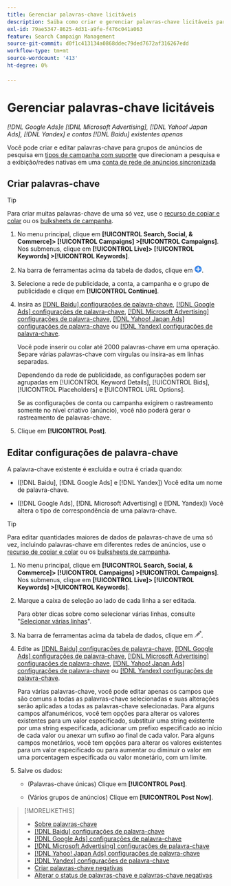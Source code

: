 ```yaml
---
title: Gerenciar palavras-chave licitáveis
description: Saiba como criar e gerenciar palavras-chave licitáveis para grupos de anúncios de pesquisa.
exl-id: 79ae5347-8625-4d31-a9fe-f476c041a063
feature: Search Campaign Management
source-git-commit: d0f1c413134a0868ddec79ded7672af316267edd
workflow-type: tm+mt
source-wordcount: '413'
ht-degree: 0%

---
```


# Gerenciar palavras-chave licitáveis

*[!DNL Google Ads]e [!DNL Microsoft Advertising], [!DNL Yahoo! Japan Ads], [!DNL Yandex] e contas [!DNL Baidu] existentes apenas*

Você pode criar e editar palavras-chave para grupos de anúncios de pesquisa em [tipos de campanha com suporte](/help/search-social-commerce/introduction/supported-inventory.md) que direcionam a pesquisa e a exibição/redes nativas em uma [conta de rede de anúncios sincronizada](/help/search-social-commerce/campaign-management/accounts/ad-network-account-about.md)

## Criar palavras-chave

>[!TIP]
>
>Para criar muitas palavras-chave de uma só vez, use o [recurso de copiar e colar](/help/search-social-commerce/campaign-management/campaigns/copy-paste.md) ou os [bulksheets de campanha](/help/search-social-commerce/campaign-management/bulksheets/bulksheet-about.md).

1. No menu principal, clique em **[!UICONTROL Search, Social, & Commerce]> [!UICONTROL Campaigns] >[!UICONTROL Campaigns]**. Nos submenus, clique em **[!UICONTROL Live]> [!UICONTROL Keywords] >[!UICONTROL Keywords]**.

1. Na barra de ferramentas acima da tabela de dados, clique em ![Criar](/help/search-social-commerce/assets/add.png "Criar").

1. Selecione a rede de publicidade, a conta, a campanha e o grupo de publicidade e clique em **[!UICONTROL Continue]**.

1. Insira as [[!DNL Baidu] configurações de palavra-chave](keyword-settings-baidu.md), [[!DNL Google Ads] configurações de palavra-chave](keyword-settings-google.md), [[!DNL Microsoft Advertising] configurações de palavra-chave](keyword-settings-microsoft.md), [[!DNL Yahoo! Japan Ads] configurações de palavra-chave](keyword-settings-yahoo-japan.md) ou [[!DNL Yandex] configurações de palavra-chave](keyword-settings-yandex.md).

   Você pode inserir ou colar até 2000 palavras-chave em uma operação. Separe várias palavras-chave com vírgulas ou insira-as em linhas separadas.

   Dependendo da rede de publicidade, as configurações podem ser agrupadas em [!UICONTROL Keyword Details], [!UICONTROL Bids], [!UICONTROL Placeholders] e [!UICONTROL URL Options].

   Se as configurações de conta ou campanha exigirem o rastreamento somente no nível criativo (anúncio), você não poderá gerar o rastreamento de palavras-chave.

1. Clique em **[!UICONTROL Post]**.

## Editar configurações de palavra-chave

A palavra-chave existente é excluída e outra é criada quando:

* ([!DNL Baidu], [!DNL Google Ads] e [!DNL Yandex]) Você edita um nome de palavra-chave.

* ([!DNL Google Ads], [!DNL Microsoft Advertising] e [!DNL Yandex]) Você altera o tipo de correspondência de uma palavra-chave.

>[!TIP]
>
>Para editar quantidades maiores de dados de palavras-chave de uma só vez, incluindo palavras-chave em diferentes redes de anúncios, use o [recurso de copiar e colar](/help/search-social-commerce/campaign-management/campaigns/copy-paste.md) ou os [bulksheets de campanha](/help/search-social-commerce/campaign-management/bulksheets/bulksheet-about.md).

1. No menu principal, clique em **[!UICONTROL Search, Social, & Commerce]> [!UICONTROL Campaigns] >[!UICONTROL Campaigns]**. Nos submenus, clique em **[!UICONTROL Live]> [!UICONTROL Keywords] >[!UICONTROL Keywords]**.

1. Marque a caixa de seleção ao lado de cada linha a ser editada.

   Para obter dicas sobre como selecionar várias linhas, consulte &quot;[Selecionar várias linhas](/help/search-social-commerce/common-tasks/navigation-editing-selection/multiple-rows-select.md)&quot;.

1. Na barra de ferramentas acima da tabela de dados, clique em ![Editar](/help/search-social-commerce/assets/edit.png "Editar").

1. Edite as [[!DNL Baidu] configurações de palavra-chave](keyword-settings-baidu.md), [[!DNL Google Ads] configurações de palavra-chave](keyword-settings-google.md), [[!DNL Microsoft Advertising] configurações de palavra-chave](keyword-settings-microsoft.md), [[!DNL Yahoo! Japan Ads] configurações de palavra-chave](keyword-settings-yahoo-japan.md) ou [[!DNL Yandex] configurações de palavra-chave](keyword-settings-yandex.md).

   Para várias palavras-chave, você pode editar apenas os campos que são comuns a todas as palavras-chave selecionadas e suas alterações serão aplicadas a todas as palavras-chave selecionadas. Para alguns campos alfanuméricos, você tem opções para alterar os valores existentes para um valor especificado, substituir uma string existente por uma string especificada, adicionar um prefixo especificado ao início de cada valor ou anexar um sufixo ao final de cada valor. Para alguns campos monetários, você tem opções para alterar os valores existentes para um valor especificado ou para aumentar ou diminuir o valor em uma porcentagem especificada ou valor monetário, com um limite.

1. Salve os dados:

   * (Palavras-chave únicas) Clique em **[!UICONTROL Post]**.

   * (Vários grupos de anúncios) Clique em **[!UICONTROL Post Now]**.

>[!MORELIKETHIS]
>
>* [Sobre palavras-chave](keyword-about.md)
>* [[!DNL Baidu] configurações de palavra-chave](keyword-settings-baidu.md)
>* [[!DNL Google Ads] configurações de palavra-chave](keyword-settings-google.md)
>* [[!DNL Microsoft Advertising] configurações de palavra-chave](keyword-settings-microsoft.md)
>* [[!DNL Yahoo! Japan Ads] configurações de palavra-chave](keyword-settings-yahoo-japan.md)
>* [[!DNL Yandex] configurações de palavra-chave](keyword-settings-yandex.md)
>* [Criar palavras-chave negativas](/help/search-social-commerce/campaign-management/campaigns/keyword-negative-create.md)
>* [Alterar o status de palavras-chave e palavras-chave negativas](keyword-status-edit.md)
